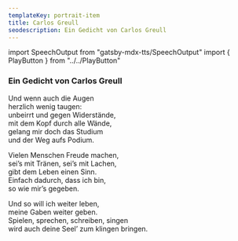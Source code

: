 ```yaml
---
templateKey: portrait-item
title: Carlos Greull
seodescription: Ein Gedicht von Carlos Greull
---
```

import SpeechOutput from "gatsby-mdx-tts/SpeechOutput"
import { PlayButton } from "../../PlayButton"

<SpeechOutput id="gedicht-carlos-greull" customPlayButton={PlayButton}>

### Ein Gedicht von Carlos Greull

Und wenn auch die Augen  
herzlich wenig taugen:  
unbeirrt und gegen Widerstände,  
mit dem Kopf durch alle Wände,  
gelang mir doch das Studium  
und der Weg aufs Podium.  

Vielen Menschen Freude machen,  
sei’s mit Tränen, sei’s mit Lachen,  
gibt dem Leben einen Sinn.  
Einfach dadurch, dass ich bin,  
so wie mir’s gegeben.

Und so will ich weiter leben,  
meine Gaben weiter geben.  
Spielen, sprechen, schreiben, singen  
wird auch deine Seel’ zum klingen bringen.

</SpeechOutput>
